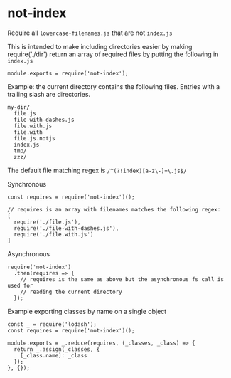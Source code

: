 # not-index
Require all `lowercase-filenames.js` that are not `index.js`

This is intended to make including directories easier by making require('./dir')
return an array of required files by putting the following in `index.js`
```
module.exports = require('not-index');
```

Example: the current directory contains the following files. Entries with a
trailing slash are directories.
```
my-dir/
  file.js
  file-with-dashes.js
  file.with.js
  file.with
  file.js.notjs
  index.js
  tmp/
  zzz/
```

The default file matching regex is `/^(?!index)[a-z\-]+\.js$/`

Synchronous
```
const requires = require('not-index')();

// requires is an array with filenames matches the following regex:
[
  require('./file.js'),
  require('./file-with-dashes.js'),
  require('./file.with.js')
]
```

Asynchronous
```
require('not-index')
  .then(requires => {
    // requires is the same as above but the asynchronous fs call is used for
    // reading the current directory
  });
```

Example exporting classes by name on a single object
```
const _ = require('lodash');
const requires = require('not-index')();

module.exports = _.reduce(requires, (_classes, _class) => {
  return _.assign(_classes, {
    [_class.name]: _class
  });
}, {});
```
